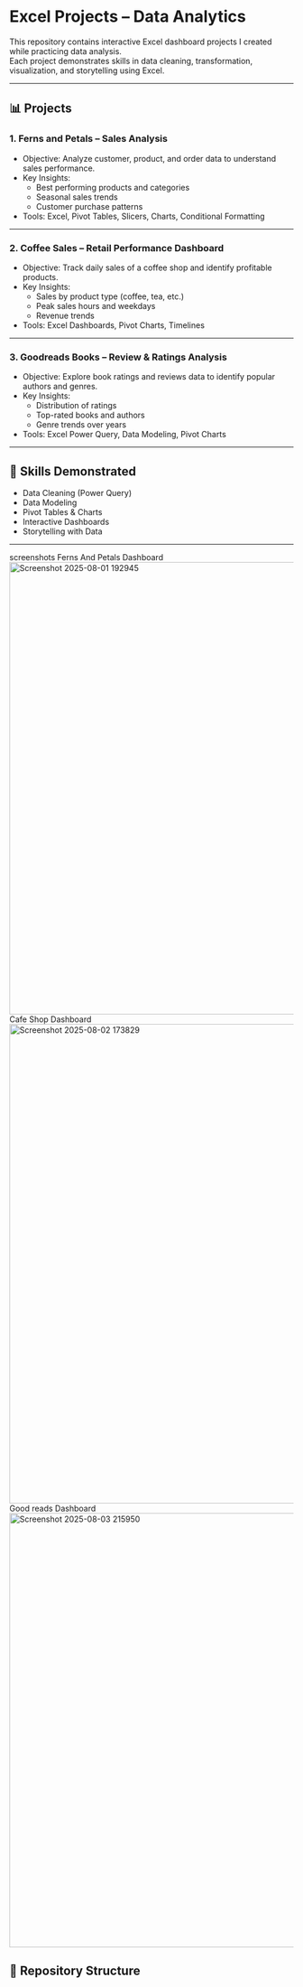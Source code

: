 # Excel Projects – Data Analytics

This repository contains interactive Excel dashboard projects I created while practicing data analysis.  
Each project demonstrates skills in data cleaning, transformation, visualization, and storytelling using Excel.

---

## 📊 Projects

### 1. Ferns and Petals – Sales Analysis
- Objective: Analyze customer, product, and order data to understand sales performance.
- Key Insights:
  - Best performing products and categories
  - Seasonal sales trends
  - Customer purchase patterns
- Tools: Excel, Pivot Tables, Slicers, Charts, Conditional Formatting

---

### 2. Coffee Sales – Retail Performance Dashboard
- Objective: Track daily sales of a coffee shop and identify profitable products.
- Key Insights:
  - Sales by product type (coffee, tea, etc.)
  - Peak sales hours and weekdays
  - Revenue trends
- Tools: Excel Dashboards, Pivot Charts, Timelines

---

### 3. Goodreads Books – Review & Ratings Analysis
- Objective: Explore book ratings and reviews data to identify popular authors and genres.
- Key Insights:
  - Distribution of ratings
  - Top-rated books and authors
  - Genre trends over years
- Tools: Excel Power Query, Data Modeling, Pivot Charts

---

## 🚀 Skills Demonstrated
- Data Cleaning (Power Query)
- Data Modeling
- Pivot Tables & Charts
- Interactive Dashboards
- Storytelling with Data

---
screenshots
Ferns And Petals Dashboard <img width="1859" height="801" alt="Screenshot 2025-08-01 192945" src="https://github.com/user-attachments/assets/4119d599-5ced-4ccc-b58b-35126437c1e3" />
Cafe Shop Dashboard <img width="1814" height="849" alt="Screenshot 2025-08-02 173829" src="https://github.com/user-attachments/assets/5fd0f038-4b7d-4909-a78d-b85c3e6f3e1b" />
Good reads Dashboard<img width="1869" height="769" alt="Screenshot 2025-08-03 215950" src="https://github.com/user-attachments/assets/6838847e-88bb-4091-b6e7-adb2319ef8bd" />




## 📂 Repository Structure
